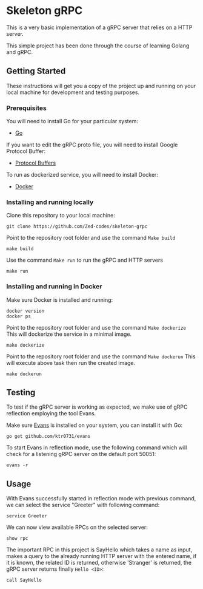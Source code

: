 # Skeleton gRPC

This is a very basic implementation of a gRPC server that relies on a HTTP server.

This simple project has been done through the course of learning Golang and gRPC.

## Getting Started

These instructions will get you a copy of the project up and running on your local machine for development and testing purposes.

### Prerequisites

You will need to install Go for your particular system:

* [Go](https://golang.org/dl/)

If you want to edit the gRPC proto file, you will need to install Google Protocol Buffer:

* [Protocol Buffers](https://github.com/protocolbuffers/protobuf/releases/tag/v3.6.1)

To run as dockerized service, you will need to install Docker:

* [Docker](https://www.docker.com/get-started)

### Installing and running locally

Clone this repository to your local machine:

```
git clone https://github.com/Zed-codes/skeleton-grpc
```

Point to the repository root folder and use the command `Make build`

```
make build
```

Use the command `Make run` to run the gRPC and HTTP servers

```
make run
```

### Installing and running in Docker

Make sure Docker is installed and running:

```
docker version
docker ps
```

Point to the repository root folder and use the command `Make dockerize`
This will dockerize the service in a minimal image.

```
make dockerize
```

Point to the repository root folder and use the command `Make dockerun`
This will execute above task then run the created image.

```
make dockerun
```

## Testing

To test if the gRPC server is working as expected, we make use of gRPC reflection employing the tool Evans.

Make sure [Evans](https://github.com/ktr0731/evans) is installed on your system, you can install it with Go:

```
go get github.com/ktr0731/evans
```

To start Evans in reflection mode, use the following command which will check for a listening gRPC server on the default port 50051:

```
evans -r
```

## Usage

With Evans successfully started in reflection mode with previous command, we can select the service "Greeter" with following command:

```
service Greeter
```

We can now view available RPCs on the selected server:

```
show rpc
```

The important RPC in this project is SayHello which takes a name as input, makes a query to the already running HTTP server with the entered name, if it is known, the related ID is returned, otherwise 'Stranger' is returned, the gRPC server returns finally `Hello <ID>`:

```
call SayHello
```

